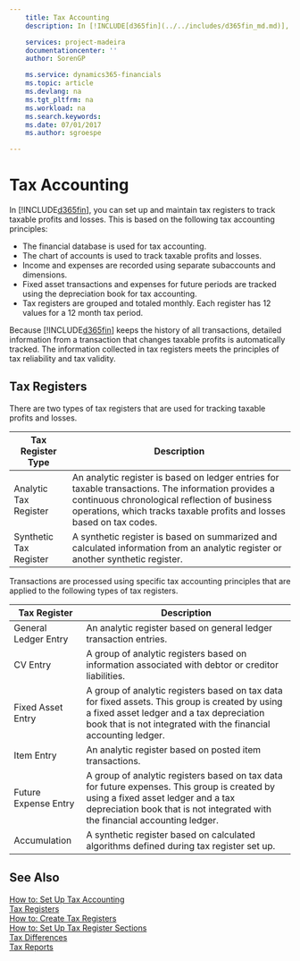 ```yaml
---
    title: Tax Accounting
    description: In [!INCLUDE[d365fin](../../includes/d365fin_md.md)], you can set up and maintain tax registers to track taxable profits and losses.

    services: project-madeira 
    documentationcenter: ''
    author: SorenGP

    ms.service: dynamics365-financials
    ms.topic: article
    ms.devlang: na
    ms.tgt_pltfrm: na
    ms.workload: na
    ms.search.keywords:
    ms.date: 07/01/2017
    ms.author: sgroespe

---
```

# Tax Accounting
In [!INCLUDE[d365fin](../../includes/d365fin_md.md)], you can set up and maintain tax registers to track taxable profits and losses. This is based on the following tax accounting principles:  

- The financial database is used for tax accounting.  
- The chart of accounts is used to track taxable profits and losses.  
- Income and expenses are recorded using separate subaccounts and dimensions.  
- Fixed asset transactions and expenses for future periods are tracked using the depreciation book for tax accounting.  
- Tax registers are grouped and totaled monthly. Each register has 12 values for a 12 month tax period.  

Because [!INCLUDE[d365fin](../../includes/d365fin_md.md)] keeps the history of all transactions, detailed information from a transaction that changes taxable profits is automatically tracked. The information collected in tax registers meets the principles of tax reliability and tax validity.  

## Tax Registers  
There are two types of tax registers that are used for tracking taxable profits and losses.  

|Tax Register Type|Description|  
|-----------------------|---------------------------------------|  
|Analytic Tax Register|An analytic register is based on ledger entries for taxable transactions. The information provides a continuous chronological reflection of business operations, which tracks taxable profits and losses based on tax codes.|  
|Synthetic Tax Register|A synthetic register is based on summarized and calculated information from an analytic register or another synthetic register.|  

Transactions are processed using specific tax accounting principles that are applied to the following types of tax registers.  

|Tax Register|Description|  
|------------------|---------------------------------------|  
|General Ledger Entry|An analytic register based on general ledger transaction entries.|  
|CV Entry|A group of analytic registers based on information associated with debtor or creditor liabilities.|  
|Fixed Asset Entry|A group of analytic registers based on tax data for fixed assets. This group is created by using a fixed asset ledger and a tax depreciation book that is not integrated with the financial accounting ledger.|  
|Item Entry|An analytic register based on posted item transactions.|  
|Future Expense Entry|A group of analytic registers based on tax data for future expenses. This group is created by using a fixed asset ledger and a tax depreciation book that is not integrated with the financial accounting ledger.|  
|Accumulation|A synthetic register based on calculated algorithms defined during tax register set up.|  

## See Also  
 [How to: Set Up Tax Accounting](how-to-set-up-tax-accounting.md)   
 [Tax Registers](tax-registers.md)   
 [How to: Create Tax Registers](how-to-create-tax-registers.md)   
 [How to: Set Up Tax Register Sections](how-to-set-up-tax-register-sections.md)   
 [Tax Differences](tax-differences.md)   
 [Tax Reports](assetId:///e42ca8e7-1cee-4fb8-9f71-e596f29cabc3)
